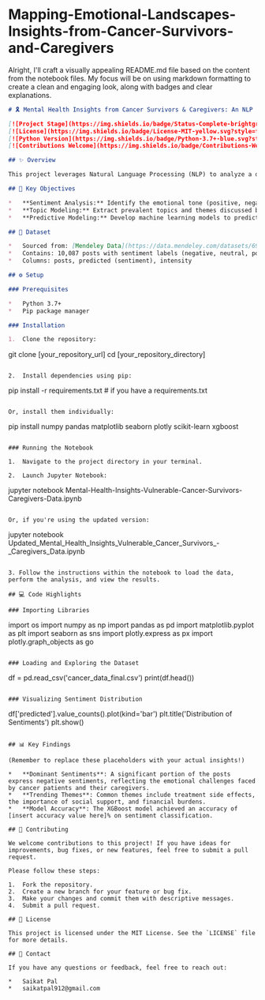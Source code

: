 # Mapping-Emotional-Landscapes-Insights-from-Cancer-Survivors-and-Caregivers
Alright, I'll craft a visually appealing README.md file based on the content from the notebook files. My focus will be on using markdown formatting to create a clean and engaging look, along with badges and clear explanations.

```markdown
# 🎗️ Mental Health Insights from Cancer Survivors & Caregivers: An NLP Exploration 🧠

[![Project Stage](https://img.shields.io/badge/Status-Complete-brightgreen.svg?style=for-the-badge)](https://shields.io/)
[![License](https://img.shields.io/badge/License-MIT-yellow.svg?style=for-the-badge)](https://opensource.org/licenses/MIT)
[![Python Version](https://img.shields.io/badge/Python-3.7+-blue.svg?style=for-the-badge)](https://www.python.org/)
[![Contributions Welcome](https://img.shields.io/badge/Contributions-Welcome-orange.svg?style=for-the-badge)](https://makeapullrequest.com/)

## ✨ Overview

This project leverages Natural Language Processing (NLP) to analyze a dataset of online posts from cancer survivors and caregivers. Our goal is to uncover emotional patterns, sentiments, and key themes within their narratives to provide valuable insights for mental health support and intervention strategies. The notebook analyzes nearly 10,000+ posts.

## 🎯 Key Objectives

*   **Sentiment Analysis:** Identify the emotional tone (positive, negative, neutral) expressed in the posts.
*   **Topic Modeling:** Extract prevalent topics and themes discussed by cancer survivors and caregivers.
*   **Predictive Modeling:** Develop machine learning models to predict sentiment based on text data.

## 💾 Dataset

*   Sourced from: [Mendeley Data](https://data.mendeley.com/datasets/69dcnv2gzd/1)
*   Contains: 10,087 posts with sentiment labels (negative, neutral, positive)
*   Columns: posts, predicted (sentiment), intensity

## ⚙️ Setup

### Prerequisites

*   Python 3.7+
*   Pip package manager

### Installation

1.  Clone the repository:

   ```
   git clone [your_repository_url]
   cd [your_repository_directory]
   ```

2.  Install dependencies using pip:

   ```
   pip install -r requirements.txt   # if you have a requirements.txt
   ```

   Or, install them individually:

   ```
   pip install numpy pandas matplotlib seaborn plotly scikit-learn xgboost
   ```

### Running the Notebook

1.  Navigate to the project directory in your terminal.

2.  Launch Jupyter Notebook:

   ```
   jupyter notebook Mental-Health-Insights-Vulnerable-Cancer-Survivors-Caregivers-Data.ipynb
   ```

   Or, if you're using the updated version:

   ```
   jupyter notebook Updated_Mental_Health_Insights_Vulnerable_Cancer_Survivors_-_Caregivers_Data.ipynb
   ```

3. Follow the instructions within the notebook to load the data, perform the analysis, and view the results.

## 💻 Code Highlights

### Importing Libraries

```
import os
import numpy as np
import pandas as pd
import matplotlib.pyplot as plt
import seaborn as sns
import plotly.express as px
import plotly.graph_objects as go
```

### Loading and Exploring the Dataset

```
df = pd.read_csv('cancer_data_final.csv')
print(df.head())
```

### Visualizing Sentiment Distribution

```
df['predicted'].value_counts().plot(kind='bar')
plt.title('Distribution of Sentiments')
plt.show()
```

## 📊 Key Findings

(Remember to replace these placeholders with your actual insights!)

*   **Dominant Sentiments**: A significant portion of the posts express negative sentiments, reflecting the emotional challenges faced by cancer patients and their caregivers.
*   **Trending Themes**: Common themes include treatment side effects, the importance of social support, and financial burdens.
*   **Model Accuracy**: The XGBoost model achieved an accuracy of [insert accuracy value here]% on sentiment classification.

## 🤝 Contributing

We welcome contributions to this project! If you have ideas for improvements, bug fixes, or new features, feel free to submit a pull request.

Please follow these steps:

1.  Fork the repository.
2.  Create a new branch for your feature or bug fix.
3.  Make your changes and commit them with descriptive messages.
4.  Submit a pull request.

## 📜 License

This project is licensed under the MIT License. See the `LICENSE` file for more details.

## 📧 Contact

If you have any questions or feedback, feel free to reach out:

*   Saikat Pal 
*   saikatpal912@gmail.com



